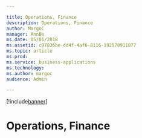 ```yaml
---

title: Operations, Finance
description: Operations, Finance
author: MargoC
manager: AnnBe
ms.date: 05/01/2018
ms.assetid: c97836be-dd4f-4af6-8116-192570911877
ms.topic: article
ms.prod: 
ms.service: business-applications
ms.technology: 
ms.author: margoc
audience: Admin

---
```


[!include[banner](../../includes/banner.md)]

#  Operations, Finance


